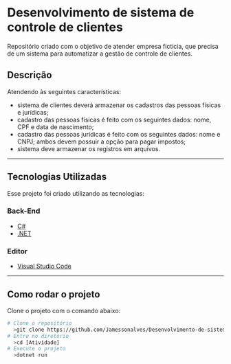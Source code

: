 # Desenvolvimento de sistema de controle de clientes
Repositório  criado  com  o  objetivo  de  atender empresa ficticia, que precisa de um
sistema para automatizar a gestão de controle de clientes. 
## Descrição 
Atendendo às seguintes características:
- sistema de clientes deverá armazenar os cadastros das pessoas físicas e jurídicas;
- cadastro das pessoas físicas é feito com os seguintes dados: nome, CPF e data de nascimento;
- cadastro das pessoas jurídicas é feito com os seguintes dados: nome e CNPJ;
  ambos devem possuir a opção para pagar impostos;
- sistema deve armazenar os registros em arquivos.
--- 
## Tecnologias Utilizadas 
Esse projeto foi criado utilizando as tecnologias: 
### Back-End 
- [C#](https://docs.microsoft.com/pt-br/dotnet/csharp/)  
- [.NET](https://dotnet.microsoft.com/download)  
### Editor 
- [Visual Studio Code](https://code.visualstudio.com/)   
---  
## Como rodar o projeto
Clone o projeto com o comando abaixo:
```bash 
# Clone o repositório 
  >git clone https://github.com/Jamessonalves/Desenvolvimento-de-sistema-de-controle-de-clientes.git
# Entre no diretório 
  >cd [Atividade] 
# Execute o projeto  
  >dotnet run
